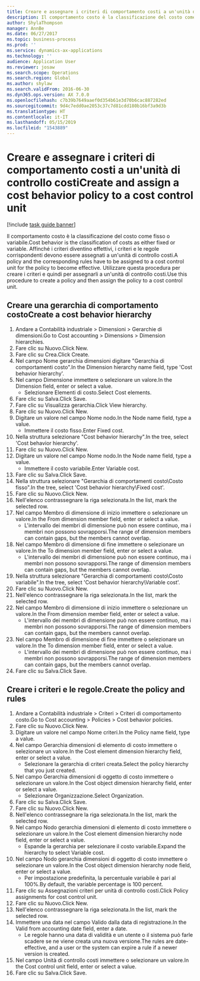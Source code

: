 ```yaml
---
title: Creare e assegnare i criteri di comportamento costi a un'unità di controllo costi
description: Il comportamento costo è la classificazione del costo come fisso o variabile.
author: ShylaThompson
manager: AnnBe
ms.date: 06/27/2017
ms.topic: business-process
ms.prod: ''
ms.service: dynamics-ax-applications
ms.technology: ''
audience: Application User
ms.reviewer: josaw
ms.search.scope: Operations
ms.search.region: Global
ms.author: shylaw
ms.search.validFrom: 2016-06-30
ms.dyn365.ops.version: AX 7.0.0
ms.openlocfilehash: c7b39b7649aaef0d354b61e3d70b6cac887282ed
ms.sourcegitcommit: 9d4c7edd0ae2053c37c7d81cdd180b16bf3a9d3b
ms.translationtype: HT
ms.contentlocale: it-IT
ms.lasthandoff: 05/15/2019
ms.locfileid: "1543889"
---
```

# <a name="create-and-assign-a-cost-behavior-policy-to-a-cost-control-unit"></a><span data-ttu-id="4275d-103">Creare e assegnare i criteri di comportamento costi a un'unità di controllo costi</span><span class="sxs-lookup"><span data-stu-id="4275d-103">Create and assign a cost behavior policy to a cost control unit</span></span>

[!include [task guide banner](../../includes/task-guide-banner.md)]

<span data-ttu-id="4275d-104">Il comportamento costo è la classificazione del costo come fisso o variabile.</span><span class="sxs-lookup"><span data-stu-id="4275d-104">Cost behavior is the classification of costs as either fixed or variable.</span></span> <span data-ttu-id="4275d-105">Affinché i criteri diventino effettivi, i criteri e le regole corrispondenti devono essere assegnati a un'unità di controllo costi.</span><span class="sxs-lookup"><span data-stu-id="4275d-105">A policy and the corresponding rules have to be assigned to a cost control unit for the policy to become effective.</span></span> <span data-ttu-id="4275d-106">Utilizzare questa procedura per creare i criteri e quindi per assegnarli a un'unità di controllo costi.</span><span class="sxs-lookup"><span data-stu-id="4275d-106">Use this procedure to create a policy and then assign the policy to a cost control unit.</span></span>


## <a name="create-a-cost-behavior-hierarchy"></a><span data-ttu-id="4275d-107">Creare una gerarchia di comportamento costo</span><span class="sxs-lookup"><span data-stu-id="4275d-107">Create a cost behavior hierarchy</span></span>
1. <span data-ttu-id="4275d-108">Andare a Contabilità industriale > Dimensioni > Gerarchie di dimensioni.</span><span class="sxs-lookup"><span data-stu-id="4275d-108">Go to Cost accounting > Dimensions > Dimension hierarchies.</span></span>
2. <span data-ttu-id="4275d-109">Fare clic su Nuovo.</span><span class="sxs-lookup"><span data-stu-id="4275d-109">Click New.</span></span>
3. <span data-ttu-id="4275d-110">Fare clic su Crea.</span><span class="sxs-lookup"><span data-stu-id="4275d-110">Click Create.</span></span>
4. <span data-ttu-id="4275d-111">Nel campo Nome gerarchia dimensioni digitare "Gerarchia di comportamenti costo".</span><span class="sxs-lookup"><span data-stu-id="4275d-111">In the Dimension hierarchy name field, type 'Cost behavior hierarchy'.</span></span>
5. <span data-ttu-id="4275d-112">Nel campo Dimensione immettere o selezionare un valore.</span><span class="sxs-lookup"><span data-stu-id="4275d-112">In the Dimension field, enter or select a value.</span></span>
    * <span data-ttu-id="4275d-113">Selezionare Elementi di costo.</span><span class="sxs-lookup"><span data-stu-id="4275d-113">Select Cost elements.</span></span>  
6. <span data-ttu-id="4275d-114">Fare clic su Salva.</span><span class="sxs-lookup"><span data-stu-id="4275d-114">Click Save.</span></span>
7. <span data-ttu-id="4275d-115">Fare clic su Visualizza gerarchia.</span><span class="sxs-lookup"><span data-stu-id="4275d-115">Click View hierarchy.</span></span>
8. <span data-ttu-id="4275d-116">Fare clic su Nuovo.</span><span class="sxs-lookup"><span data-stu-id="4275d-116">Click New.</span></span>
9. <span data-ttu-id="4275d-117">Digitare un valore nel campo Nome nodo.</span><span class="sxs-lookup"><span data-stu-id="4275d-117">In the Node name field, type a value.</span></span>
    * <span data-ttu-id="4275d-118">Immettere il costo fisso.</span><span class="sxs-lookup"><span data-stu-id="4275d-118">Enter Fixed cost.</span></span>  
10. <span data-ttu-id="4275d-119">Nella struttura selezionare "Cost behavior hierarchy".</span><span class="sxs-lookup"><span data-stu-id="4275d-119">In the tree, select 'Cost behavior hierarchy'.</span></span>
11. <span data-ttu-id="4275d-120">Fare clic su Nuovo.</span><span class="sxs-lookup"><span data-stu-id="4275d-120">Click New.</span></span>
12. <span data-ttu-id="4275d-121">Digitare un valore nel campo Nome nodo.</span><span class="sxs-lookup"><span data-stu-id="4275d-121">In the Node name field, type a value.</span></span>
    * <span data-ttu-id="4275d-122">Immettere il costo variabile.</span><span class="sxs-lookup"><span data-stu-id="4275d-122">Enter Variable cost.</span></span>  
13. <span data-ttu-id="4275d-123">Fare clic su Salva.</span><span class="sxs-lookup"><span data-stu-id="4275d-123">Click Save.</span></span>
14. <span data-ttu-id="4275d-124">Nella struttura selezionare "Gerarchia di comportamenti costo\Costo fisso".</span><span class="sxs-lookup"><span data-stu-id="4275d-124">In the tree, select 'Cost behavior hierarchy\Fixed cost'.</span></span>
15. <span data-ttu-id="4275d-125">Fare clic su Nuovo.</span><span class="sxs-lookup"><span data-stu-id="4275d-125">Click New.</span></span>
16. <span data-ttu-id="4275d-126">Nell'elenco contrassegnare la riga selezionata.</span><span class="sxs-lookup"><span data-stu-id="4275d-126">In the list, mark the selected row.</span></span>
17. <span data-ttu-id="4275d-127">Nel campo Membro di dimensione di inizio immettere o selezionare un valore.</span><span class="sxs-lookup"><span data-stu-id="4275d-127">In the From dimension member field, enter or select a value.</span></span>
    * <span data-ttu-id="4275d-128">L'intervallo dei membri di dimensione può non essere continuo, ma i membri non possono sovrapporsi.</span><span class="sxs-lookup"><span data-stu-id="4275d-128">The range of dimension members can contain gaps, but the members cannot overlap.</span></span>  
18. <span data-ttu-id="4275d-129">Nel campo Membro di dimensione di fine immettere o selezionare un valore.</span><span class="sxs-lookup"><span data-stu-id="4275d-129">In the To dimension member field, enter or select a value.</span></span>
    * <span data-ttu-id="4275d-130">L'intervallo dei membri di dimensione può non essere continuo, ma i membri non possono sovrapporsi.</span><span class="sxs-lookup"><span data-stu-id="4275d-130">The range of dimension members can contain gaps, but the members cannot overlap.</span></span>  
19. <span data-ttu-id="4275d-131">Nella struttura selezionare "Gerarchia di comportamenti costo\Costo variabile".</span><span class="sxs-lookup"><span data-stu-id="4275d-131">In the tree, select 'Cost behavior hierarchy\Variable cost'.</span></span>
20. <span data-ttu-id="4275d-132">Fare clic su Nuovo.</span><span class="sxs-lookup"><span data-stu-id="4275d-132">Click New.</span></span>
21. <span data-ttu-id="4275d-133">Nell'elenco contrassegnare la riga selezionata.</span><span class="sxs-lookup"><span data-stu-id="4275d-133">In the list, mark the selected row.</span></span>
22. <span data-ttu-id="4275d-134">Nel campo Membro di dimensione di inizio immettere o selezionare un valore.</span><span class="sxs-lookup"><span data-stu-id="4275d-134">In the From dimension member field, enter or select a value.</span></span>
    * <span data-ttu-id="4275d-135">L'intervallo dei membri di dimensione può non essere continuo, ma i membri non possono sovrapporsi.</span><span class="sxs-lookup"><span data-stu-id="4275d-135">The range of dimension members can contain gaps, but the members cannot overlap.</span></span>  
23. <span data-ttu-id="4275d-136">Nel campo Membro di dimensione di fine immettere o selezionare un valore.</span><span class="sxs-lookup"><span data-stu-id="4275d-136">In the To dimension member field, enter or select a value.</span></span>
    * <span data-ttu-id="4275d-137">L'intervallo dei membri di dimensione può non essere continuo, ma i membri non possono sovrapporsi.</span><span class="sxs-lookup"><span data-stu-id="4275d-137">The range of dimension members can contain gaps, but the members cannot overlap.</span></span>  
24. <span data-ttu-id="4275d-138">Fare clic su Salva.</span><span class="sxs-lookup"><span data-stu-id="4275d-138">Click Save.</span></span>

## <a name="create-the-policy-and-rules"></a><span data-ttu-id="4275d-139">Creare i criteri e le regole.</span><span class="sxs-lookup"><span data-stu-id="4275d-139">Create the policy and rules</span></span>
1. <span data-ttu-id="4275d-140">Andare a Contabilità industriale > Criteri > Criteri di comportamento costo.</span><span class="sxs-lookup"><span data-stu-id="4275d-140">Go to Cost accounting > Policies > Cost behavior policies.</span></span>
2. <span data-ttu-id="4275d-141">Fare clic su Nuovo.</span><span class="sxs-lookup"><span data-stu-id="4275d-141">Click New.</span></span>
3. <span data-ttu-id="4275d-142">Digitare un valore nel campo Nome criteri.</span><span class="sxs-lookup"><span data-stu-id="4275d-142">In the Policy name field, type a value.</span></span>
4. <span data-ttu-id="4275d-143">Nel campo Gerarchia dimensioni di elemento di costo immettere o selezionare un valore.</span><span class="sxs-lookup"><span data-stu-id="4275d-143">In the Cost element dimension hierarchy field, enter or select a value.</span></span>
    * <span data-ttu-id="4275d-144">Selezionare la gerarchia di criteri creata.</span><span class="sxs-lookup"><span data-stu-id="4275d-144">Select the policy hierarchy that you just created.</span></span>  
5. <span data-ttu-id="4275d-145">Nel campo Gerarchia dimensioni di oggetto di costo immettere o selezionare un valore.</span><span class="sxs-lookup"><span data-stu-id="4275d-145">In the Cost object dimension hierarchy field, enter or select a value.</span></span>
    * <span data-ttu-id="4275d-146">Selezionare Organizzazione.</span><span class="sxs-lookup"><span data-stu-id="4275d-146">Select Organization.</span></span>  
6. <span data-ttu-id="4275d-147">Fare clic su Salva.</span><span class="sxs-lookup"><span data-stu-id="4275d-147">Click Save.</span></span>
7. <span data-ttu-id="4275d-148">Fare clic su Nuovo.</span><span class="sxs-lookup"><span data-stu-id="4275d-148">Click New.</span></span>
8. <span data-ttu-id="4275d-149">Nell'elenco contrassegnare la riga selezionata.</span><span class="sxs-lookup"><span data-stu-id="4275d-149">In the list, mark the selected row.</span></span>
9. <span data-ttu-id="4275d-150">Nel campo Nodo gerarchia dimensioni di elemento di costo immettere o selezionare un valore.</span><span class="sxs-lookup"><span data-stu-id="4275d-150">In the Cost element dimension hierarchy node field, enter or select a value.</span></span>
    * <span data-ttu-id="4275d-151">Espande la gerarchia per selezionare il costo variabile.</span><span class="sxs-lookup"><span data-stu-id="4275d-151">Expand the hierarchy to select Variable cost.</span></span>  
10. <span data-ttu-id="4275d-152">Nel campo Nodo gerarchia dimensioni di oggetto di costo immettere o selezionare un valore.</span><span class="sxs-lookup"><span data-stu-id="4275d-152">In the Cost object dimension hierarchy node field, enter or select a value.</span></span>
    * <span data-ttu-id="4275d-153">Per impostazione predefinita, la percentuale variabile è pari al 100%.</span><span class="sxs-lookup"><span data-stu-id="4275d-153">By default, the variable percentage is 100 percent.</span></span>  
11. <span data-ttu-id="4275d-154">Fare clic su Assegnazioni criteri per unità di controllo costi.</span><span class="sxs-lookup"><span data-stu-id="4275d-154">Click Policy assignments for cost control unit.</span></span>
12. <span data-ttu-id="4275d-155">Fare clic su Nuovo.</span><span class="sxs-lookup"><span data-stu-id="4275d-155">Click New.</span></span>
13. <span data-ttu-id="4275d-156">Nell'elenco contrassegnare la riga selezionata.</span><span class="sxs-lookup"><span data-stu-id="4275d-156">In the list, mark the selected row.</span></span>
14. <span data-ttu-id="4275d-157">Immettere una data nel campo Valido dalla data di registrazione.</span><span class="sxs-lookup"><span data-stu-id="4275d-157">In the Valid from accounting date field, enter a date.</span></span>
    * <span data-ttu-id="4275d-158">Le regole hanno una data di validità e un utente o il sistema può farle scadere se ne viene creata una nuova versione.</span><span class="sxs-lookup"><span data-stu-id="4275d-158">The rules are date-effective, and a user or the system can expire a rule if a newer version is created.</span></span>  
15. <span data-ttu-id="4275d-159">Nel campo Unità di controllo costi immettere o selezionare un valore.</span><span class="sxs-lookup"><span data-stu-id="4275d-159">In the Cost control unit field, enter or select a value.</span></span>
16. <span data-ttu-id="4275d-160">Fare clic su Salva.</span><span class="sxs-lookup"><span data-stu-id="4275d-160">Click Save.</span></span>

